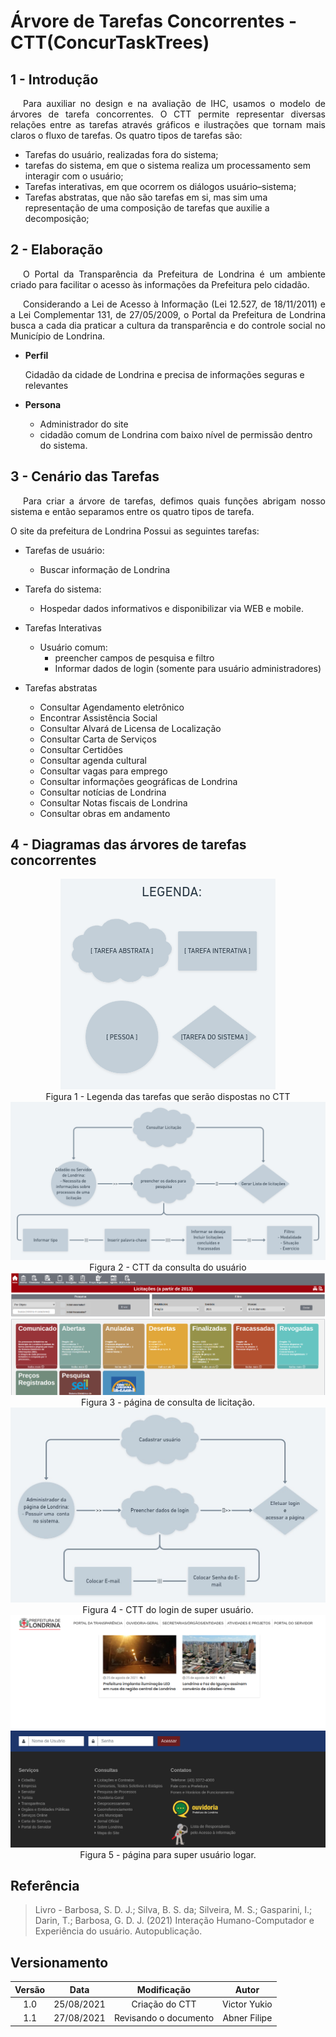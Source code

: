 # Árvore de Tarefas Concorrentes - CTT(ConcurTaskTrees)

## 1 - Introdução

<p style="text-indent: 20px; text-align: justify">
Para auxiliar no design e na avaliação de IHC, usamos o modelo de árvores de tarefa concorrentes. O CTT permite representar diversas relações entre as tarefas através gráficos e ilustrações que tornam mais claros o fluxo de tarefas. Os quatro tipos de tarefas são:
</p>

- Tarefas do usuário, realizadas fora do sistema;
- tarefas do sistema, em que o sistema realiza um processamento sem interagir com o usuário;
- Tarefas interativas, em que ocorrem os diálogos usuário–sistema;
- Tarefas abstratas, que não são tarefas em si, mas sim uma representação de uma composição de
  tarefas que auxilie a decomposição;

## 2 - Elaboração

<p style="text-indent: 20px; text-align: justify">
O Portal da Transparência da Prefeitura de Londrina é um ambiente criado para facilitar o acesso às informações da Prefeitura pelo cidadão.
</p>

<p style="text-indent: 20px; text-align: justify">
Considerando a Lei de Acesso à Informação (Lei 12.527, de 18/11/2011) e a Lei Complementar 131, de 27/05/2009,  o Portal da Prefeitura de Londrina busca a cada dia praticar a cultura da transparência e do controle social no Município de Londrina.
</p>

- **Perfil**
    <p>Cidadão da cidade de Londrina e precisa de informações seguras e relevantes

- **Persona**
  - Administrador do site
  - cidadão comum de Londrina com baixo nível de permissão dentro do sistema.

## 3 - Cenário das Tarefas

<p style="text-indent: 20px; text-align: justify">
Para criar a árvore de tarefas, defimos quais funções abrigam nosso sistema e então separamos entre os quatro tipos de tarefa.
</p>

O site da prefeitura de Londrina Possui as seguintes tarefas:

- Tarefas de usuário:
  - Buscar informação de Londrina
- Tarefa do sistema:

  - Hospedar dados informativos e disponibilizar via WEB e mobile.

- Tarefas Interativas

  - Usuário comum:
    - preencher campos de pesquisa e filtro
    - Informar dados de login (somente para usuário administradores)

- Tarefas abstratas
  - Consultar Agendamento eletrônico
  - Encontrar Assistência Social
  - Consultar Alvará de Licensa de Localização
  - Consultar Carta de Serviços
  - Consultar Certidões
  - Consultar agenda cultural
  - Consultar vagas para emprego
  - Consultar informações geográficas de Londrina
  - Consultar notícias de Londrina
  - Consultar Notas fiscais de Londrina
  - Consultar obras em andamento

## 4 - Diagramas das árvores de tarefas concorrentes

<div
    style="text-align:center"><img src="../../../assets/img/task-trees/legenda.png"
>
</div>
<center>
    Figura 1 - Legenda das tarefas que serão dispostas no CTT
</center>

<div
    style="text-align:center"><img src="../../../assets/img/task-trees/CTT-consultar.png"
>
</div>
<center>
    Figura 2 - CTT da consulta do usuário
</center>

<div
    style="text-align:center"><img src="../../../assets/img/task-trees/tela-consulta.png"
>
</div>
<center>
    Figura 3 - página de consulta de licitação.
</center>

<div
    style="text-align:center"><img src="../../../assets/img/task-trees/CTT-logar.jpeg"
>
</div>
<center>
    Figura 4 - CTT do login de super usuário.
</center>

<div
    style="text-align:center"><img src="../../../assets/img/task-trees/tela-login.png"
>
</div>
<center>
    Figura 5 - página para super usuário logar.
</center>

## Referência

> Livro - Barbosa, S. D. J.; Silva, B. S. da; Silveira, M. S.; Gasparini, I.; Darin, T.; Barbosa, G. D. J. (2021) Interação Humano-Computador e Experiência do usuário. Autopublicação.

## Versionamento

| Versão |    Data    |      Modificação      |    Autor     |
| :----: | :--------: | :-------------------: | :----------: |
|  1.0   | 25/08/2021 |    Criação do CTT     | Victor Yukio |
|  1.1   | 27/08/2021 | Revisando o documento | Abner Filipe |
